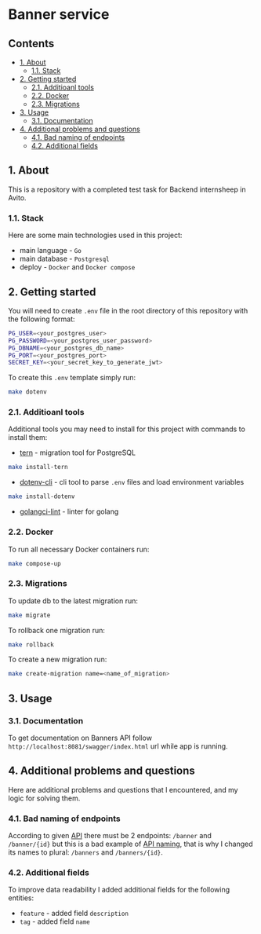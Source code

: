 # Banner service <!-- omit from toc -->

## Contents <!-- omit from toc -->
- [1. About](#1-about)
  - [1.1. Stack](#11-stack)
- [2. Getting started](#2-getting-started)
  - [2.1. Additioanl tools](#21-additioanl-tools)
  - [2.2. Docker](#22-docker)
  - [2.3. Migrations](#23-migrations)
- [3. Usage](#3-usage)
  - [3.1. Documentation](#31-documentation)
- [4. Additional problems and questions](#4-additional-problems-and-questions)
  - [4.1. Bad naming of endpoints](#41-bad-naming-of-endpoints)
  - [4.2. Additional fields](#42-additional-fields)

## 1. About

This is a repository with a completed test task for Backend internsheep in Avito.

### 1.1. Stack

Here are some main technologies used in this project:

- main language - `Go`
- main database - `Postgresql`
- deploy - `Docker` and `Docker compose`

## 2. Getting started

You will need to create `.env` file in the root directory of this repository with the following format:

```bash
PG_USER=<your_postgres_user>
PG_PASSWORD=<your_postgres_user_password>
PG_DBNAME=<your_postgres_db_name>
PG_PORT=<your_postgres_port>
SECRET_KEY=<your_secret_key_to_generate_jwt>
```

To create this `.env` template simply run:

```bash
make dotenv
```

### 2.1. Additioanl tools

Additional tools you may need to install for this project with commands to install them:

- [tern](https://github.com/jackc/tern) - migration tool for PostgreSQL
```bash
make install-tern
```
- [dotenv-cli](https://www.npmjs.com/package/dotenv-cli) - cli tool to parse `.env` files and load environment variables
```bash
make install-dotenv
```
- [golangci-lint](https://golangci-lint.run/) - linter for golang

### 2.2. Docker

To run all necessary Docker containers run:
```bash
make compose-up
```

### 2.3. Migrations

To update db to the latest migration  run:
```bash
make migrate
```

To rollback one migration run:
```bash
make rollback
```

To create a new migration run:
```bash
make create-migration name=<name_of_migration>
```

## 3. Usage

### 3.1. Documentation

To get documentation on Banners API follow `http://localhost:8081/swagger/index.html` url while app is running.

## 4. Additional problems and questions

Here are additional problems and questions that I encountered, and my logic for solving them.

### 4.1. Bad naming of endpoints

According to given [API](https://drive.google.com/file/d/1l4PMTPzsjksRCd_lIm0mVfh4U0Jn-A2R/view) there must be 2 endpoints: `/banner` and `/banner/{id}` but this is a bad example of [API naming](https://medium.com/@nadinCodeHat/rest-api-naming-conventions-and-best-practices-1c4e781eb6a5), that is why I changed its names to plural: `/banners` and `/banners/{id}`.

### 4.2. Additional fields

To improve data readability I added additional fields for the following entities:

- `feature` - added field `description`
- `tag` - added field `name`
